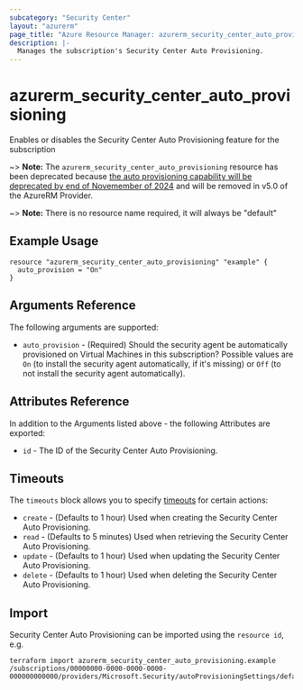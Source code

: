 ```yaml
---
subcategory: "Security Center"
layout: "azurerm"
page_title: "Azure Resource Manager: azurerm_security_center_auto_provisioning"
description: |-
  Manages the subscription's Security Center Auto Provisioning.
---
```


# azurerm_security_center_auto_provisioning

Enables or disables the Security Center Auto Provisioning feature for the subscription

~> **Note:** The `azurerm_security_center_auto_provisioning` resource has been deprecated because [the auto provisioning capability will be deprecated by end of Novemember of 2024](https://learn.microsoft.com/en-us/azure/defender-for-cloud/prepare-deprecation-log-analytics-mma-agent#log-analytics-agent-autoprovisioning-experience---deprecation-plan) and will be removed in v5.0 of the AzureRM Provider.

~> **Note:** There is no resource name required, it will always be "default"

## Example Usage

```hcl
resource "azurerm_security_center_auto_provisioning" "example" {
  auto_provision = "On"
}
```

## Arguments Reference

The following arguments are supported:

* `auto_provision` - (Required) Should the security agent be automatically provisioned on Virtual Machines in this subscription? Possible values are `On` (to install the security agent automatically, if it's missing) or `Off` (to not install the security agent automatically).

## Attributes Reference

In addition to the Arguments listed above - the following Attributes are exported:

* `id` - The ID of the Security Center Auto Provisioning.

## Timeouts

The `timeouts` block allows you to specify [timeouts](https://developer.hashicorp.com/terraform/language/resources/configure#define-operation-timeouts) for certain actions:

* `create` - (Defaults to 1 hour) Used when creating the Security Center Auto Provisioning.
* `read` - (Defaults to 5 minutes) Used when retrieving the Security Center Auto Provisioning.
* `update` - (Defaults to 1 hour) Used when updating the Security Center Auto Provisioning.
* `delete` - (Defaults to 1 hour) Used when deleting the Security Center Auto Provisioning.

## Import

Security Center Auto Provisioning can be imported using the `resource id`, e.g.

```shell
terraform import azurerm_security_center_auto_provisioning.example /subscriptions/00000000-0000-0000-0000-000000000000/providers/Microsoft.Security/autoProvisioningSettings/default
```
